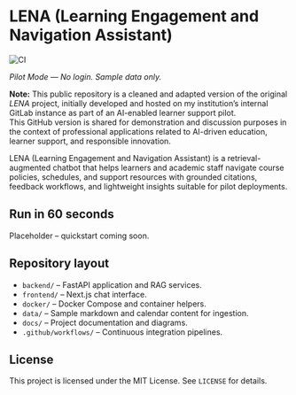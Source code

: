 # LENA (Learning Engagement and Navigation Assistant)

![CI](https://github.com/OWNER/REPO/actions/workflows/ci.yml/badge.svg)

_Pilot Mode — No login. Sample data only._

**Note:** This public repository is a cleaned and adapted version of the original *LENA* project, initially developed and hosted on my institution’s internal GitLab instance as part of an AI-enabled learner support pilot.  
This GitHub version is shared for demonstration and discussion purposes in the context of professional applications related to AI-driven education, learner support, and responsible innovation.

LENA (Learning Engagement and Navigation Assistant) is a retrieval-augmented chatbot that helps learners and academic staff navigate course policies, schedules, and support resources with grounded citations, feedback workflows, and lightweight insights suitable for pilot deployments.

## Run in 60 seconds

Placeholder – quickstart coming soon.

## Repository layout

- `backend/` – FastAPI application and RAG services.
- `frontend/` – Next.js chat interface.
- `docker/` – Docker Compose and container helpers.
- `data/` – Sample markdown and calendar content for ingestion.
- `docs/` – Project documentation and diagrams.
- `.github/workflows/` – Continuous integration pipelines.

## License

This project is licensed under the MIT License. See `LICENSE` for details.

